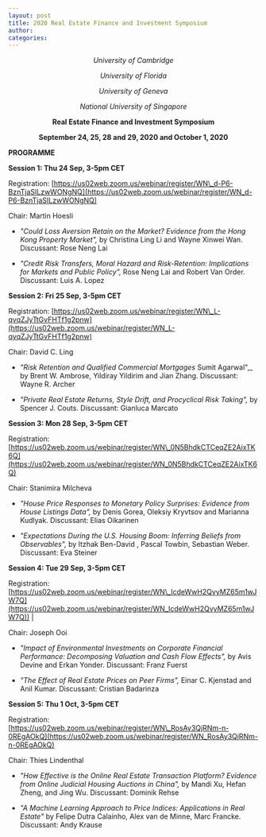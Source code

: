 ```yaml
---
layout: post
title: 2020 Real Estate Finance and Investment Symposium
author:
categories:
---
```


<center>


_University of Cambridge_
 
_University of Florida_

_University of Geneva_

_National University of Singapore_ 


**Real Estate Finance and Investment Symposium**


**September 24, 25, 28 and 29, 2020 and October 1, 2020**

</center>


**PROGRAMME**

**Session 1: Thu 24 Sep, 3-5pm CET**

Registration: [https://us02web.zoom.us/webinar/register/WN\_d-P6-BznTjaSILzwWONgNQ](https://us02web.zoom.us/webinar/register/WN_d-P6-BznTjaSILzwWONgNQ)

Chair: Martin Hoesli

- _"Could Loss Aversion Retain on the Market? Evidence from the Hong Kong Property Market",_ by Christina Ling Li and Wayne Xinwei Wan. Discussant: Rose Neng Lai
 
- _"Credit Risk Transfers, Moral Hazard and Risk-Retention: Implications for Markets and Public Policy",_ Rose Neng Lai and Robert Van Order. Discussant: Luis A. Lopez 



**Session 2: Fri 25 Sep, 3-5pm CET**

Registration: [https://us02web.zoom.us/webinar/register/WN\_L-qvqZJyTtGvFHTf1g2pnw](https://us02web.zoom.us/webinar/register/WN_L-qvqZJyTtGvFHTf1g2pnw)

Chair: David C. Ling

- _"Risk Retention and Qualified Commercial Mortgages_ Sumit Agarwal",_ by Brent W. Ambrose, Yildiray Yildirim and Jian Zhang. Discussant: Wayne R. Archer

- _"Private Real Estate Returns, Style Drift, and Procyclical Risk Taking",_ by Spencer J. Couts. Discussant: Gianluca Marcato


**Session 3: Mon 28 Sep, 3-5pm CET**

Registration: [https://us02web.zoom.us/webinar/register/WN\_0N5BhdkCTCeqZE2AixTK6Q](https://us02web.zoom.us/webinar/register/WN_0N5BhdkCTCeqZE2AixTK6Q)

Chair: Stanimira Milcheva
 
- _"House Price Responses to Monetary Policy Surprises: Evidence from House Listings Data",_ by Denis Gorea, Oleksiy Kryvtsov and Marianna Kudlyak. Discussant: Elias Oikarinen

- _"Expectations During the U.S. Housing Boom: Inferring Beliefs from Observables",_ by Itzhak Ben-David , Pascal Towbin, Sebastian Weber. Discussant: Eva Steiner

**Session 4: Tue 29 Sep, 3-5pm CET**

Registration: [https://us02web.zoom.us/webinar/register/WN\_IcdeWwH2QvyMZ65m1wJW7Q](https://us02web.zoom.us/webinar/register/WN_IcdeWwH2QvyMZ65m1wJW7Q)) |

Chair: Joseph Ooi

- _"Impact of Environmental Investments on Corporate Financial Performance: Decomposing Valuation and Cash Flow Effects",_ by Avis Devine and Erkan Yonder. Discussant: Franz Fuerst

- _"The Effect of Real Estate Prices on Peer Firms",_ Einar C. Kjenstad and Anil Kumar. Discussant: Cristian Badarinza


**Session 5: Thu 1 Oct, 3-5pm CET**

Registration: [https://us02web.zoom.us/webinar/register/WN\_RosAy3QjRNm-n-0REgAOkQ](https://us02web.zoom.us/webinar/register/WN_RosAy3QjRNm-n-0REgAOkQ)

Chair: Thies Lindenthal

- _"How Effective is the Online Real Estate Transaction Platform? Evidence from Online Judicial Housing Auctions in China",_ by Mandi Xu, Hefan Zheng, and Jing Wu. Discussant: Dominik Rehse

- _"A Machine Learning Approach to Price Indices: Applications in Real Estate"_ by Felipe Dutra Calainho, Alex van de Minne, Marc Francke. Discussant: Andy Krause 

